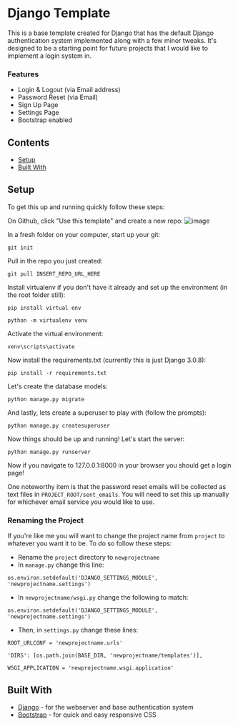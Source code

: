 # Django Template

This is a base template created for Django that has the default Django 
authentication system implemented along with a few minor tweaks.  It's designed to be a starting point for future projects that I would like to implement a login system in.

### Features

- Login & Logout (via Email address) 
- Password Reset (via Email)
- Sign Up Page
- Settings Page
- Bootstrap enabled

## Contents
- [Setup](#setup)
- [Built With](#built-with)

## Setup
To get this up and running quickly follow these steps:

On Github, click "Use this template" and create a new repo:
![image](https://user-images.githubusercontent.com/33850990/89134476-303e1700-d4eb-11ea-87df-02e00ddbcb0d.png)

In a fresh folder on your computer, start up your git:
```
git init
```
Pull in the repo you just created:
```
git pull INSERT_REPO_URL_HERE
```

Install virtualenv if you don't have it already and set up the environment (in the root folder still):
```
pip install virtual env
```
```
python -m virtualenv venv
```
Activate the virtual environment:
```
venv\scripts\activate
```

Now install the requirements.txt (currently this is just Django 3.0.8):
```
pip install -r requirements.txt
```

Let's create the database models:
```
python manage.py migrate
```

And lastly, lets create a superuser to play with (follow the prompts):
```
python manage.py createsuperuser
```

Now things should be up and running!  Let's start the server:
```
python manage.py runserver
```
Now if you navigate to 127.0.0.1:8000 in your browser you should get a login page!

One noteworthy item is that the password reset emails will be collected as text files in ```PROJECT_ROOT/sent_emails```.  You will need to set this up manually for whichever email service you would like to use.  

### Renaming the Project

If you're like me you will want to change the project name from ```project``` to whatever you want it to be.  To do so follow these steps:

- Rename the ```project``` directory to ```newprojectname```
- In ```manage.py``` change this line:
```
os.environ.setdefault('DJANGO_SETTINGS_MODULE', 'newprojectname.settings')
```
- In ```newprojectname/wsgi.py``` change the following to match:
```
os.environ.setdefault('DJANGO_SETTINGS_MODULE', 'newprojectname.settings')
```
- Then, in ```settings.py``` change these lines:
```
ROOT_URLCONF = 'newprojectname.urls'
```
```
'DIRS': [os.path.join(BASE_DIR, 'newprojectname/templates')],
```
```
WSGI_APPLICATION = 'newprojectname.wsgi.application'
```


## Built With
- [Django](https://www.djangoproject.com/start/overview/) - for the webserver and base authentication system
- [Bootstrap](https://getbootstrap.com/docs/4.0/getting-started/introduction/) - for quick and easy responsive CSS
